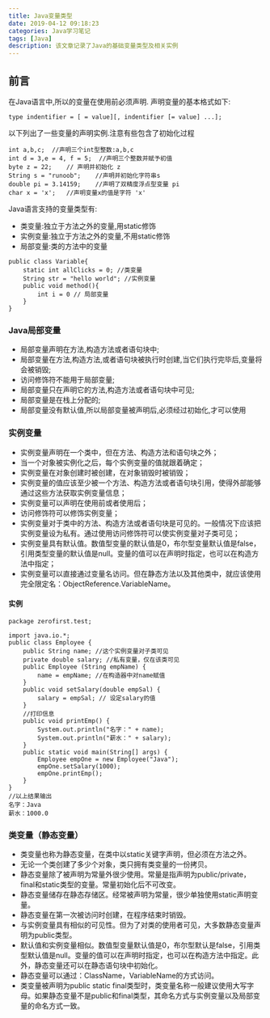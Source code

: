 ```yaml
---
title: Java变量类型
date: 2019-04-12 09:18:23
categories: Java学习笔记
tags: [Java]
description: 该文章记录了Java的基础变量类型及相关实例
---
```


## 前言

在Java语言中,所以的变量在使用前必须声明. 声明变量的基本格式如下:
```
type indentifier = [ = value][, indentifier [= value] ...];
```

<!--more-->

以下列出了一些变量的声明实例.注意有些包含了初始化过程
```
int a,b,c; 	//声明三个int型整数:a,b,c
int d = 3,e = 4, f = 5;  //声明三个整数并赋予初值
byte z = 22; 	// 声明并初始化 z
String s = "runoob";	//声明并初始化字符串s
double pi = 3.14159;	//声明了双精度浮点型变量 pi
char x = 'x';	//声明变量x的值是字符 'x'
```
Java语言支持的变量类型有:
- 类变量:独立于方法之外的变量,用static修饰
- 实例变量:独立于方法之外的变量,不用static修饰
- 局部变量:类的方法中的变量
```
public class Variable{
    static int allClicks = 0; //类变量
    String str = "hello world"; //实例变量
    public void method(){
    	int i = 0 // 局部变量
    }
}
```
### Java局部变量
- 局部变量声明在方法,构造方法或者语句块中;
- 局部变量在方法,构造方法,或者语句块被执行时创建,当它们执行完毕后,变量将会被销毁;
- 访问修饰符不能用于局部变量;
- 局部变量只在声明它的方法,构造方法或者语句块中可见;
- 局部变量是在栈上分配的;
- 局部变量没有默认值,所以局部变量被声明后,必须经过初始化,才可以使用
### 实例变量
- 实例变量声明在一个类中，但在方法、构造方法和语句块之外；
- 当一个对象被实例化之后，每个实例变量的值就跟着确定；
- 实例变量在对象创建时被创建，在对象销毁时被销毁；
- 实例变量的值应该至少被一个方法、构造方法或者语句块引用，使得外部能够通过这些方法获取实例变量信息；
- 实例变量可以声明在使用前或者使用后；
- 访问修饰符可以修饰实例变量；
- 实例变量对于类中的方法、构造方法或者语句块是可见的。一般情况下应该把实例变量设为私有。通过使用访问修饰符可以使实例变量对子类可见；
- 实例变量具有默认值。数值型变量的默认值是0，布尔型变量默认值是false，引用类型变量的默认值是null。变量的值可以在声明时指定，也可以在构造方法中指定；
- 实例变量可以直接通过变量名访问。但在静态方法以及其他类中，就应该使用完全限定名：ObjectReference.VariableName。
#### 实例
```
package zerofirst.test;

import java.io.*;
public class Employee {
	public String name; //这个实例变量对子类可见
	private double salary; //私有变量，仅在该类可见
	public Employee (String empName) {
		name = empName; //在构造器中对name赋值
	}
	public void setSalary(double empSal) {
		salary = empSal; // 设定salary的值
	}
	//打印信息
	public void printEmp() {
		System.out.println("名字：" + name);
		System.out.println("薪水：" + salary);
	}
	public static void main(String[] args) {
		Employee empOne = new Employee("Java");
		empOne.setSalary(1000);
		empOne.printEmp();
	}
}
//以上结果输出
名字：Java
薪水：1000.0
```
### 类变量（静态变量）
- 类变量也称为静态变量，在类中以static关键字声明，但必须在方法之外。
- 无论一个类创建了多少个对象，类只拥有类变量的一份拷贝。
- 静态变量除了被声明为常量外很少使用。常量是指声明为public/private，final和static类型的变量。常量初始化后不可改变。
- 静态变量储存在静态存储区。经常被声明为常量，很少单独使用static声明变量。
- 静态变量在第一次被访问时创建，在程序结束时销毁。
- 与实例变量具有相似的可见性。但为了对类的使用者可见，大多数静态变量声明为public类型。
- 默认值和实例变量相似。数值型变量默认值是0，布尔型默认是false，引用类型默认值是null。变量的值可以在声明时指定，也可以在构造方法中指定。此外，静态变量还可以在静态语句块中初始化。
- 静态变量可以通过：ClassName，VariableName的方式访问。
- 类变量被声明为public static final类型时，类变量名称一般建议使用大写字母。如果静态变量不是public和final类型，其命名方式与实例变量以及局部变量的命名方式一致。


